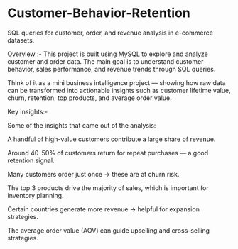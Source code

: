 # Customer-Behavior-Retention
SQL queries for customer, order, and revenue analysis in e-commerce datasets.

Overview :-
This project is built using MySQL to explore and analyze customer and order data.
The main goal is to understand customer behavior, sales performance, and revenue trends through SQL queries.

Think of it as a mini business intelligence project — showing how raw data can be transformed into actionable insights such as customer lifetime value, churn, retention, top products, and average order value.



Key Insights:-

Some of the insights that came out of the analysis:

A handful of high-value customers contribute a large share of revenue.

Around 40–50% of customers return for repeat purchases — a good retention signal.

Many customers order just once → these are at churn risk.

The top 3 products drive the majority of sales, which is important for inventory planning.

Certain countries generate more revenue → helpful for expansion strategies.

The average order value (AOV) can guide upselling and cross-selling strategies.
